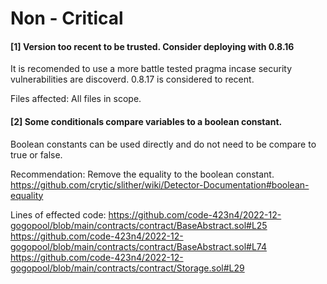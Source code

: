 # Non - Critical

#### [1] Version too recent to be trusted. Consider deploying with 0.8.16

It is recomended to use a more battle tested pragma incase security vulnerabilities are discoverd. 0.8.17 is considered to recent.

Files affected:
All files in scope.

#### [2] Some conditionals compare variables to a boolean constant. 

Boolean constants can be used directly and do not need to be compare to true or false.

Recommendation:
Remove the equality to the boolean constant.
https://github.com/crytic/slither/wiki/Detector-Documentation#boolean-equality 

Lines of effected code:
https://github.com/code-423n4/2022-12-gogopool/blob/main/contracts/contract/BaseAbstract.sol#L25
https://github.com/code-423n4/2022-12-gogopool/blob/main/contracts/contract/BaseAbstract.sol#L74
https://github.com/code-423n4/2022-12-gogopool/blob/main/contracts/contract/Storage.sol#L29